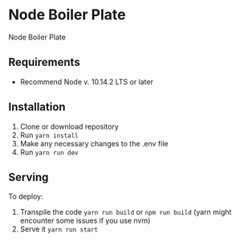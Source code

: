 # Node Boiler Plate

Node Boiler Plate

## Requirements

* Recommend Node v. 10.14.2 LTS or later

## Installation

1. Clone or download repository
3. Run `yarn install`
4. Make any necessary changes to the .env file
5. Run `yarn run dev`

## Serving

To deploy:

1. Transpile the code `yarn run build` or `npm run build` (yarn might encounter some issues if you use nvm)
2. Serve it `yarn run start`